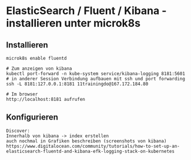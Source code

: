 # ElasticSearch / Fluent / Kibana - installieren unter microk8s 

## Installieren 

```
microk8s enable fluentd

# Zum anzeigen von kibana 
kubectl port-forward -n kube-system service/kibana-logging 8181:5601
# in anderer Session Verbindung aufbauen mit ssh und port forwarding 
ssh -L 8181:127.0.0.1:8181 11trainingdo@167.172.184.80

# Im browser 
http://localhost:8181 aufrufen 
```

## Konfigurieren 

```
Discover:
Innerhalb von kibana -> index erstellen 
auch nochmal in Grafiken beschreiben (screenshots von kibana) 
https://www.digitalocean.com/community/tutorials/how-to-set-up-an-elasticsearch-fluentd-and-kibana-efk-logging-stack-on-kubernetes

```
